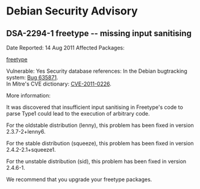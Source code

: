 
Debian Security Advisory
========================


DSA-2294-1 freetype -- missing input sanitising
-----------------------------------------------



Date Reported:
14 Aug 2011
Affected Packages:

[freetype](https://packages.debian.org/src:freetype)

Vulnerable:
Yes
Security database references:
In the Debian bugtracking system: [Bug 635871](https://bugs.debian.org/cgi-bin/bugreport.cgi?bug=635871).  
In Mitre's CVE dictionary: [CVE-2011-0226](https://security-tracker.debian.org/tracker/CVE-2011-0226).  

More information:

It was discovered that insufficient input sanitising in Freetype's code to
parse Type1 could lead to the execution of arbitrary code.


For the oldstable distribution (lenny), this problem has been fixed in
version 2.3.7-2+lenny6.


For the stable distribution (squeeze), this problem has been fixed in
version 2.4.2-2.1+squeeze1.


For the unstable distribution (sid), this problem has been fixed in
version 2.4.6-1.


We recommend that you upgrade your freetype packages.





